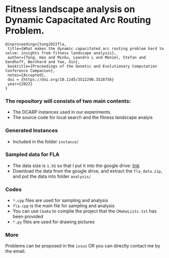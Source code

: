 # Fitness landscape analysis on Dynamic Capacitated Arc Routing Problem. 
 
 
 ```
@inproceedings{tong2022fla,
  title={What makes the dynamic capacitated arc routing problem hard to solve: insights from fitness landscape analysis},
  author={Tong, Hao and Minku, Leandro L and Menzel, Stefan and Sendhoff, Bernhard and Yao, Xin},
  booktitle={Proceedings of the Genetic and Evolutionary Computation Conference Companion},
  notes={Accepted},
  doi = {https://doi.org/10.1145/3512290.3528756}
  year={2022}
}
```

### The repository will consists of two main contents:
  - The DCARP instances used in our experiments.
  - The source code for local search and the fitness landscape analyis


### Generated Instances
- Included in the folder `instance/` 

### Sampled data for FLA
- The data size is `1.5G` so that I put it into the google drive: [link](https://drive.google.com/file/d/1zH1Xl2mavbRFSFsmHocGSuWfEkHYqeyh/view)
- Download the data from the google drive, and extract the `fla_data.zip`, and put the data into folder `analysis/`
  
### Codes
- `*.cpp` files are used for sampling and analysis
- `fla.cpp` is the main file for sampling and analysis
- You can use `Cmake` to complie the project that the `CMakeLists.txt` has been provided
- `*.py` files are used for drawing pictures

### More
Problems can be proposed in the `issus` OR you can directly contact me by the email.